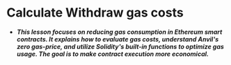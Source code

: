 # Calculate Withdraw gas costs
- ***This lesson focuses on reducing gas consumption in Ethereum smart contracts. It explains how to evaluate gas costs, understand Anvil's zero gas-price, and utilize Solidity's built-in functions to optimize gas usage. The goal is to make contract execution more economical.***

## 